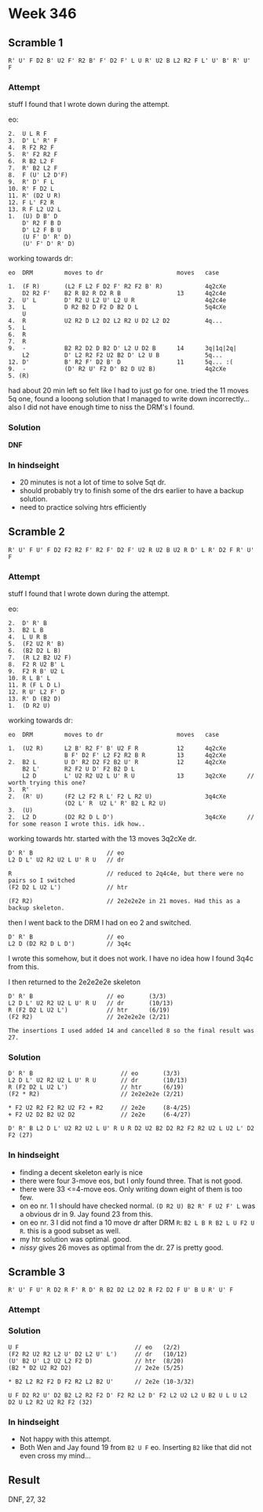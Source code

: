 # Week 346

## Scramble 1

```
R' U' F D2 B' U2 F' R2 B' F' D2 F' L U R' U2 B L2 R2 F L' U' B' R' U' F
```

### Attempt

stuff I found that I wrote down during the attempt.

eo:

```
2.  U L R F
3.  D' L' R' F
4.  R F2 R2 F
5.  R' F2 R2 F
6.  R B2 L2 F
7.  R' B2 L2 F
8.  F (U' L2 D'F)
9.  R' D' F L
10. R' F D2 L
11. R' (D2 U R)
12. F L' F2 R
13. R F L2 U2 L
1.  (U) D B' D
    D' R2 F B D
    D' L2 F B U
    (U F' D' R' D)
    (U' F' D' R' D)
```

working towards dr:

```
eo  DRM         moves to dr                     moves   case

1.  (F R)       (L2 F L2 F D2 F' R2 F2 B' R)            4q2cXe
    D2 R2 F'    B2 R B2 R D2 R B                13      4q2c4e
2.  U' L        D' R2 U L2 U' L2 U R                    4q2c4e
3.  L           D R2 B2 D F2 D B2 D L                   5q4cXe
    U
4.  R           U2 R2 D L2 D2 L2 R2 U D2 L2 D2          4q...
5.  L
6.  R
7.  R
9.  -           B2 R2 D2 D B2 D' L2 U D2 B      14      3q|1q|2q|
    L2          D' L2 R2 F2 U2 B2 D' L2 U B             5q...
12. D'          B' R2 F' D2 B' D                11      5q... :(
9.  -           (D' R2 U' F2 D' B2 D U2 B)              4q2cXe
5. (R)
```

had about 20 min left so felt like I had to just go for one.
tried the 11 moves 5q one, found a looong solution that I managed to write down incorrectly...
also I did not have enough time to niss the DRM's I found.

### Solution

**DNF**

### In hindseight
- 20 minutes is not a lot of time to solve 5qt dr.
- should probably try to finish some of the drs earlier to have a backup solution.
- need to practice solving htrs efficiently

## Scramble 2
```
R' U' F U' F D2 F2 R2 F' R2 F' D2 F' U2 R U2 B U2 R D' L R' D2 F R' U' F
```

### Attempt

stuff I found that I wrote down during the attempt.

eo:

```
2.  D' R' B
3.  B2 L B
4.  L U R B
5.  (F2 U2 R' B)
6.  (B2 D2 L B)
7.  (R L2 B2 U2 F)
8.  F2 R U2 B' L
9.  F2 R B' U2 L
10. R L B' L
11. R (F L D L)
12. R U' L2 F' D
13. R' D (B2 D)
1.  (D R2 U)
```

working towards dr:

```
eo  DRM         moves to dr                     moves   case

1.  (U2 R)      L2 B' R2 F' B' U2 F R           12      4q2cXe
                B F' D2 F' L2 F2 R2 B R         13      4q2cXe
2.  B2 L        U D' R2 D2 F2 B2 U' R           12      4q2cXe
    B2 L'       R2 F2 U D' F2 B2 D L
    L2 D        L' U2 R2 U2 L U' R U            13      3q2cXe      // worth trying this one?
3.  R'
2.  (R' U)      (F2 L2 F2 R L' F2 L R2 U)               3q4cXe
                (D2 L' R  U2 L' R' B2 L R2 U)
3.  (U)
2.  L2 D        (D2 R2 D L D')                          3q4cXe      // for some reason I wrote this. idk how..
```

working towards htr. started with the 13 moves 3q2cXe dr.

```
D' R' B                     // eo
L2 D L' U2 R2 U2 L U' R U   // dr

R                           // reduced to 2q4c4e, but there were no pairs so I switched
(F2 D2 L U2 L')             // htr

(F2 R2)                     // 2e2e2e2e in 21 moves. Had this as a backup skeleton.
```

then I went back to the DRM I had on eo 2 and switched.

```
D' R' B                     // eo
L2 D (D2 R2 D L D')         // 3q4c
```

I wrote this somehow, but it does not work. I have no idea how I found 3q4c from this.

I then returned to the 2e2e2e2e skeleton

```
D' R' B                     // eo       (3/3)
L2 D L' U2 R2 U2 L U' R U   // dr       (10/13)
R (F2 D2 L U2 L')           // htr      (6/19)
(F2 R2)                     // 2e2e2e2e (2/21)

The insertions I used added 14 and cancelled 8 so the final result was 27.
```

### Solution

```
D' R' B                         // eo       (3/3)
L2 D L' U2 R2 U2 L U' R U       // dr       (10/13)
R (F2 D2 L U2 L')               // htr      (6/19)
(F2 * R2)                       // 2e2e2e2e (2/21)

* F2 U2 R2 F2 R2 U2 F2 + R2     // 2e2e     (8-4/25)
+ F2 U2 D2 B2 U2 D2             // 2e2e     (6-4/27)

D' R' B L2 D L' U2 R2 U2 L U' R U R D2 U2 B2 D2 R2 F2 R2 U2 L U2 L' D2 F2 (27)
```

### In hindseight
- finding a decent skeleton early is nice
- there were four 3-move eos, but I only found three. That is not good.
- there were 33 <=4-move eos. Only writing down eight of them is too few.
- on eo nr. 1 I should have checked normal. `(D R2 U) B2 R' F U2 F' L` was a obvious dr in 9. Jay found 23 from this.
- on eo nr. 3 I did not find a 10 move dr after DRM `R`: `B2 L B R B2 L U F2 U R`. this is a good subset as well.
- my htr solution was optimal. good.
- *nissy* gives 26 moves as optimal from the dr. 27 is pretty good.

## Scramble 3

```
R' U' F U' R D2 R F' R D' R B2 D2 L2 D2 R F2 D2 F U' B U R' U' F
```

### Attempt

### Solution

```
U F                                 // eo   (2/2)
(F2 R2 U2 R2 L2 U' D2 L2 U' L')     // dr   (10/12)
(U' B2 U' L2 U2 L2 F2 D)            // htr  (8/20)
(B2 * D2 U2 R2 D2)                  // 2e2e (5/25)

* B2 L2 R2 F2 D F2 R2 L2 B2 U'      // 2e2e (10-3/32)

U F D2 R2 U' D2 B2 L2 R2 F2 D' F2 R2 L2 D' F2 L2 U2 L2 U B2 U L U L2 D2 U L2 R2 U2 R2 F2 (32)
```

### In hindseight

- Not happy with this attempt. 
- Both Wen and Jay found 19 from `B2 U F` eo. Inserting `B2` like that did not even cross my mind...

## Result

DNF, 27, 32

